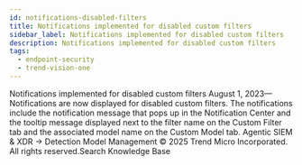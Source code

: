 ```yaml
---
id: notifications-disabled-filters
title: Notifications implemented for disabled custom filters
sidebar_label: Notifications implemented for disabled custom filters
description: Notifications implemented for disabled custom filters
tags:
  - endpoint-security
  - trend-vision-one
---
```


 Notifications implemented for disabled custom filters August 1, 2023—Notifications are now displayed for disabled custom filters. The notifications include the notification message that pops up in the Notification Center and the tooltip message displayed next to the filter name on the Custom Filter tab and the associated model name on the Custom Model tab. Agentic SIEM & XDR → Detection Model Management © 2025 Trend Micro Incorporated. All rights reserved.Search Knowledge Base